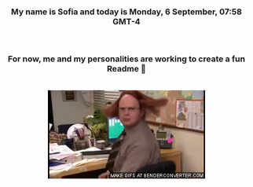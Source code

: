 


<div align="center">
<h3 >My name is Sofia and today is Monday, 6 September, 07:58 GMT-4</h3><br>
<h3 >For now, me and my personalities are working to create a fun Readme 👋
</h3><br>
<img src='img/dwight.gif' alt='working...'/>
</div>
